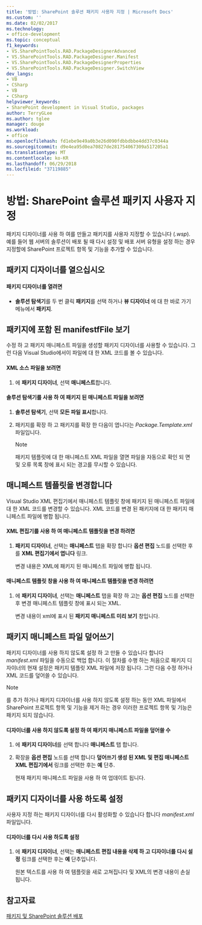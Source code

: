 ```yaml
---
title: '방법: SharePoint 솔루션 패키지 사용자 지정 | Microsoft Docs'
ms.custom: ''
ms.date: 02/02/2017
ms.technology:
- office-development
ms.topic: conceptual
f1_keywords:
- VS.SharePointTools.RAD.PackageDesignerAdvanced
- VS.SharePointTools.RAD.PackageDesigner.Manifest
- VS.SharePointTools.RAD.PackageDesignerProperties
- VS.SharePointTools.RAD.PackageDesigner.SwitchView
dev_langs:
- VB
- CSharp
- VB
- CSharp
helpviewer_keywords:
- SharePoint development in Visual Studio, packages
author: TerryGLee
ms.author: tglee
manager: douge
ms.workload:
- office
ms.openlocfilehash: fd1ebe9e49a0b3e26d090fdbbdbbe4dd37c0344a
ms.sourcegitcommit: d9e4ea95d0ea70827de281754067309a517205a1
ms.translationtype: MT
ms.contentlocale: ko-KR
ms.lasthandoff: 06/29/2018
ms.locfileid: "37119885"
---
```

# <a name="how-to-customize-a-sharepoint-solution-package"></a>방법: SharePoint 솔루션 패키지 사용자 지정
  패키지 디자이너를 사용 하 여를 만들고 패키지를 사용자 지정할 수 있습니다 (*.wsp*). 예를 들어 웹 서버의 솔루션이 배포 될 때 다시 설정 및 배포 서버 유형을 설정 하는 경우 지정할에 SharePoint 프로젝트 항목 및 기능을 추가할 수 있습니다.  
  
## <a name="open-the-package-designer"></a>패키지 디자이너를 열으십시오  
  
#### <a name="to-open-the-package-designer"></a>패키지 디자이너를 열려면
  
-   **솔루션 탐색기**를 두 번 클릭 **패키지**를 선택 하거나 **뷰 디자이너** 에 대 한 바로 가기 메뉴에서 **패키지**.  
  
## <a name="view-the-packaged-manifestffile"></a>패키지에 포함 된 manifestfFile 보기  
 수정 하 고 패키지 매니페스트 파일을 생성할 패키지 디자이너를 사용할 수 있습니다. 그런 다음 Visual Studio에서이 파일에 대 한 XML 코드를 볼 수 있습니다.  
  
#### <a name="to-view-the-xml-source-file"></a>XML 소스 파일을 보려면  
  
1.  에 **패키지 디자이너**, 선택 **매니페스트**합니다.  
  
#### <a name="to-view-the-packaged-manifest-file-by-using-solution-explorer"></a>솔루션 탐색기를 사용 하 여 패키지 된 매니페스트 파일을 보려면  
  
1.  **솔루션 탐색기**, 선택 **모든 파일 표시**합니다.  
  
2.  패키지를 확장 하 고 패키지를 확장 한 다음이 엽니다는 *Package.Template.xml* 파일입니다.  
  
    > [!NOTE]  
    >  패키지 템플릿에 대 한 매니페스트 XML 파일을 열면 파일을 자동으로 확인 되 면 및 오류 목록 창에 표시 되는 경고를 무시할 수 있습니다.  
  
## <a name="change-the-manifest-template"></a>매니페스트 템플릿을 변경합니다  
 Visual Studio XML 편집기에서 매니페스트 템플릿 창에 패키지 된 매니페스트 파일에 대 한 XML 코드를 변경할 수 있습니다. XML 코드를 변경 된 패키지에 대 한 패키지 매니페스트 파일에 병합 됩니다.  
  
#### <a name="to-change-the-manifest-template-by-using-the-xml-editor"></a>XML 편집기를 사용 하 여 매니페스트 템플릿을 변경 하려면  
  
1.  **패키지 디자이너**, 선택는 **매니페스트** 탭을 확장 합니다 **옵션 편집** 노드를 선택한 후를 **XML 편집기에서 엽니다** 링크.  
  
     변경 내용은 XML에 패키지 된 매니페스트 파일에 병합 됩니다.  
  
#### <a name="to-change-the-manifest-template-by-using-the-manifest-template-pane"></a>매니페스트 템플릿 창을 사용 하 여 매니페스트 템플릿을 변경 하려면  
  
1.  에 **패키지 디자이너**, 선택는 **매니페스트** 탭을 확장 하 고는 **옵션 편집** 노드를 선택한 후 변경 매니페스트 템플릿 창에 표시 되는 XML.  
  
     변경 내용이 xml에 표시 된 **패키지 매니페스트 미리 보기** 창입니다.  
  
## <a name="overwrite-the-packaged-manifest-file"></a>패키지 매니페스트 파일 덮어쓰기  
 패키지 디자이너를 사용 하지 않도록 설정 하 고 만들 수 있습니다 합니다 *manifest.xml* 파일을 수동으로 백업 합니다. 이 절차를 수행 하는 처음으로 패키지 디자이너의 현재 설정은 패키지 템플릿 XML 파일에 저장 됩니다. 그런 다음 수정 하거나 XML 코드를 덮어쓸 수 있습니다.  
  
> [!NOTE]  
>  를 추가 하거나 패키지 디자이너를 사용 하지 않도록 설정 하는 동안 XML 파일에서 SharePoint 프로젝트 항목 및 기능을 제거 하는 경우 이러한 프로젝트 항목 및 기능은 패키지 되지 않습니다.  
  
#### <a name="to-overwrite-packaged-manifest-file-by-disabling-the-designer"></a>디자이너를 사용 하지 않도록 설정 하 여 패키지 매니페스트 파일을 덮어쓸 수  
  
1.  에 **패키지 디자이너**를 선택 합니다 **매니페스트** 탭 합니다.  
  
2.  확장을 **옵션 편집** 노드를 선택 합니다 **덮어쓰기 생성 된 XML 및 편집 매니페스트 XML 편집기에서** 링크를 선택한 후는 **예** 단추.  
  
     현재 패키지 매니페스트 파일을 사용 하 여 업데이트 됩니다.  
  
## <a name="enable-the-package-designer"></a>패키지 디자이너를 사용 하도록 설정  
 사용자 지정 하는 패키지 디자이너를 다시 활성화할 수 있습니다 합니다 *manifest.xml* 파일입니다.  
  
#### <a name="to-re-enable-the-designer"></a>디자이너를 다시 사용 하도록 설정  
  
1.  에 **패키지 디자이너**, 선택는 **매니페스트 편집 내용을 삭제 하 고 디자이너를 다시 설정** 링크를 선택한 후는 **예** 단추입니다.  
  
     원본 텍스트를 사용 하 여 템플릿을 새로 고쳐집니다 및 XML의 변경 내용이 손실 됩니다.  
  
## <a name="see-also"></a>참고자료
 [패키지 및 SharePoint 솔루션 배포](../sharepoint/packaging-and-deploying-sharepoint-solutions.md)  
  
